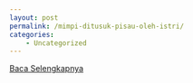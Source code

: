 ```yaml
---
layout: post
permalink: /mimpi-ditusuk-pisau-oleh-istri/
categories:
    - Uncategorized
---
```


[Baca Selengkapnya](/07)